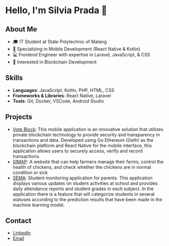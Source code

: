 # Hello, I'm Silvia Prada 👋

## About Me
- 🎓 IT Student at State Polytechnic of Malang
- 🌟 Specializing in Mobile Development (React Native & Kotlin)
- 💻 Frontend Engineer with expertise in Laravel, JavaScript, & CSS
- 🔗 Interested in Blockchain Development

## Skills
- **Languages**: JavaScript, Kotlin, PHP, HTML, CSS
- **Frameworks & Libraries**: React Native, Laravel
- **Tools**: Git, Docker, VSCode, Android Studio

## Projects
- [Vote Block](https://github.com/SilviaPrada/vote-app): This mobile application is an innovative solution that utilizes private blockchain technology to provide security and transparency in transactions and data. Developed using Go Ethereum (Geth) as the blockchain platform and React Native for the mobile interface, this application allows users to securely access, verify and record transactions.
- [SIMAP](https://github.com/SilviaPrada/Proyek2-SIM-Ayam-Petelur): A website that can help farmers manage their farms, control the health of chickens, and check whether the chickens are in normal condition or sick
- [SEMA](https://github.com/Nrulafind/SEMA): Student monitoring application for parents. This application displays various updates on student activities at school and provides daily attendance reports and student grades in each subject. In the application there is a feature that will categorize students in several statuses according to the prediction results that have been made in the machine learning model.

## Contact
- [LinkedIn](https://www.linkedin.com/in/silvia-prada-aprilia/)
- [Email](mailto:silviaprada0904@gmail.com)
